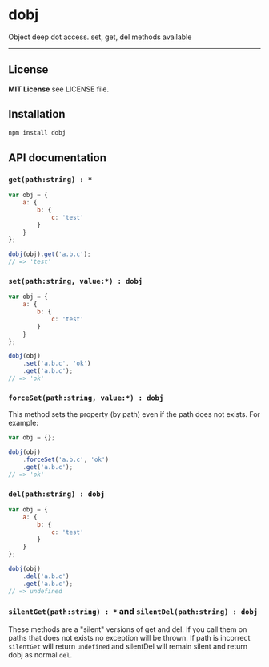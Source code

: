 dobj
====

Object deep dot access. set, get, del methods available

---------------------------------------

## License

**MIT License** see LICENSE file.

## Installation

```bash
npm install dobj
```

## API documentation

### `get(path:string) : *`

```js
var obj = {
    a: {
        b: {
            c: 'test'
        }
    }
};

dobj(obj).get('a.b.c');
// => 'test'
```

### `set(path:string, value:*) : dobj`

```js
var obj = {
    a: {
        b: {
            c: 'test'
        }
    }
};

dobj(obj)
    .set('a.b.c', 'ok')
    .get('a.b.c');
// => 'ok'
```

### `forceSet(path:string, value:*) : dobj`

This method sets the property (by path) even if the path does not exists. For example:

```js
var obj = {};

dobj(obj)
    .forceSet('a.b.c', 'ok')
    .get('a.b.c');
// => 'ok'
```

### `del(path:string) : dobj`

```js
var obj = {
    a: {
        b: {
            c: 'test'
        }
    }
};

dobj(obj)
    .del('a.b.c')
    .get('a.b.c');
// => undefined
```

### `silentGet(path:string) : *` and `silentDel(path:string) : dobj`

These methods are a "silent" versions of get and del. If you call them on paths that does not exists
no exception will be thrown. 
If path is incorrect `silentGet` will return `undefined` and silentDel will remain silent and return dobj as normal `del`.